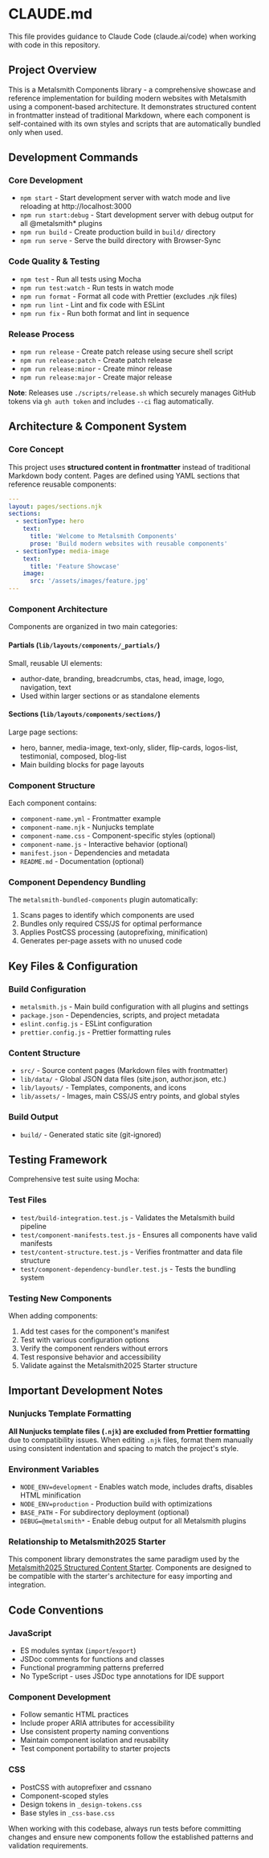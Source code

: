 # CLAUDE.md

This file provides guidance to Claude Code (claude.ai/code) when working with code in this repository.

## Project Overview

This is a Metalsmith Components library - a comprehensive showcase and reference implementation for building modern websites with Metalsmith using a component-based architecture. It demonstrates structured content in frontmatter instead of traditional Markdown, where each component is self-contained with its own styles and scripts that are automatically bundled only when used.

## Development Commands

### Core Development

- `npm start` - Start development server with watch mode and live reloading at http://localhost:3000
- `npm run start:debug` - Start development server with debug output for all @metalsmith\* plugins
- `npm run build` - Create production build in `build/` directory
- `npm run serve` - Serve the build directory with Browser-Sync

### Code Quality & Testing

- `npm test` - Run all tests using Mocha
- `npm run test:watch` - Run tests in watch mode
- `npm run format` - Format all code with Prettier (excludes .njk files)
- `npm run lint` - Lint and fix code with ESLint
- `npm run fix` - Run both format and lint in sequence

### Release Process

- `npm run release` - Create patch release using secure shell script
- `npm run release:patch` - Create patch release
- `npm run release:minor` - Create minor release
- `npm run release:major` - Create major release

**Note**: Releases use `./scripts/release.sh` which securely manages GitHub tokens via `gh auth token` and includes `--ci` flag automatically.

## Architecture & Component System

### Core Concept

This project uses **structured content in frontmatter** instead of traditional Markdown body content. Pages are defined using YAML sections that reference reusable components:

```yaml
---
layout: pages/sections.njk
sections:
  - sectionType: hero
    text:
      title: 'Welcome to Metalsmith Components'
      prose: 'Build modern websites with reusable components'
  - sectionType: media-image
    text:
      title: 'Feature Showcase'
    image:
      src: '/assets/images/feature.jpg'
---
```

### Component Architecture

Components are organized in two main categories:

#### Partials (`lib/layouts/components/_partials/`)

Small, reusable UI elements:

- author-date, branding, breadcrumbs, ctas, head, image, logo, navigation, text
- Used within larger sections or as standalone elements

#### Sections (`lib/layouts/components/sections/`)

Large page sections:

- hero, banner, media-image, text-only, slider, flip-cards, logos-list, testimonial, composed, blog-list
- Main building blocks for page layouts

### Component Structure

Each component contains:

- `component-name.yml` - Frontmatter example
- `component-name.njk` - Nunjucks template
- `component-name.css` - Component-specific styles (optional)
- `component-name.js` - Interactive behavior (optional)
- `manifest.json` - Dependencies and metadata
- `README.md` - Documentation (optional)

### Component Dependency Bundling

The `metalsmith-bundled-components` plugin automatically:

1. Scans pages to identify which components are used
2. Bundles only required CSS/JS for optimal performance
3. Applies PostCSS processing (autoprefixing, minification)
4. Generates per-page assets with no unused code

## Key Files & Configuration

### Build Configuration

- `metalsmith.js` - Main build configuration with all plugins and settings
- `package.json` - Dependencies, scripts, and project metadata
- `eslint.config.js` - ESLint configuration
- `prettier.config.js` - Prettier formatting rules

### Content Structure

- `src/` - Source content pages (Markdown files with frontmatter)
- `lib/data/` - Global JSON data files (site.json, author.json, etc.)
- `lib/layouts/` - Templates, components, and icons
- `lib/assets/` - Images, main CSS/JS entry points, and global styles

### Build Output

- `build/` - Generated static site (git-ignored)

## Testing Framework

Comprehensive test suite using Mocha:

### Test Files

- `test/build-integration.test.js` - Validates the Metalsmith build pipeline
- `test/component-manifests.test.js` - Ensures all components have valid manifests
- `test/content-structure.test.js` - Verifies frontmatter and data file structure
- `test/component-dependency-bundler.test.js` - Tests the bundling system

### Testing New Components

When adding components:

1. Add test cases for the component's manifest
2. Test with various configuration options
3. Verify the component renders without errors
4. Test responsive behavior and accessibility
5. Validate against the Metalsmith2025 Starter structure

## Important Development Notes

### Nunjucks Template Formatting

**All Nunjucks template files (`.njk`) are excluded from Prettier formatting** due to compatibility issues. When editing `.njk` files, format them manually using consistent indentation and spacing to match the project's style.

### Environment Variables

- `NODE_ENV=development` - Enables watch mode, includes drafts, disables HTML minification
- `NODE_ENV=production` - Production build with optimizations
- `BASE_PATH` - For subdirectory deployment (optional)
- `DEBUG=@metalsmith*` - Enable debug output for all Metalsmith plugins

### Relationship to Metalsmith2025 Starter

This component library demonstrates the same paradigm used by the [Metalsmith2025 Structured Content Starter](https://github.com/wernerglinka/metalsmith2025-structured-content-starter). Components are designed to be compatible with the starter's architecture for easy importing and integration.

## Code Conventions

### JavaScript

- ES modules syntax (`import`/`export`)
- JSDoc comments for functions and classes
- Functional programming patterns preferred
- No TypeScript - uses JSDoc type annotations for IDE support

### Component Development

- Follow semantic HTML practices
- Include proper ARIA attributes for accessibility
- Use consistent property naming conventions
- Maintain component isolation and reusability
- Test component portability to starter projects

### CSS

- PostCSS with autoprefixer and cssnano
- Component-scoped styles
- Design tokens in `_design-tokens.css`
- Base styles in `_css-base.css`

When working with this codebase, always run tests before committing changes and ensure new components follow the established patterns and validation requirements.
